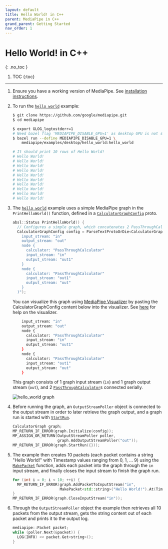 ```yaml
---
layout: default
title: Hello World! in C++
parent: MediaPipe in C++
grand_parent: Getting Started
nav_order: 1
---
```


# Hello World! in C++
{: .no_toc }

1. TOC
{:toc}
---

1.  Ensure you have a working version of MediaPipe. See
    [installation instructions](./install.md).

2.  To run the [`hello world`] example:

    ```bash
    $ git clone https://github.com/google/mediapipe.git
    $ cd mediapipe

    $ export GLOG_logtostderr=1
    # Need bazel flag 'MEDIAPIPE_DISABLE_GPU=1' as desktop GPU is not supported currently.
    $ bazel run --define MEDIAPIPE_DISABLE_GPU=1 \
        mediapipe/examples/desktop/hello_world:hello_world

    # It should print 10 rows of Hello World!
    # Hello World!
    # Hello World!
    # Hello World!
    # Hello World!
    # Hello World!
    # Hello World!
    # Hello World!
    # Hello World!
    # Hello World!
    # Hello World!
    ```

3.  The [`hello world`] example uses a simple MediaPipe graph in the
    `PrintHelloWorld()` function, defined in a [`CalculatorGraphConfig`] proto.

    ```C++
    absl::Status PrintHelloWorld() {
      // Configures a simple graph, which concatenates 2 PassThroughCalculators.
      CalculatorGraphConfig config = ParseTextProtoOrDie<CalculatorGraphConfig>(R"(
        input_stream: "in"
        output_stream: "out"
        node {
          calculator: "PassThroughCalculator"
          input_stream: "in"
          output_stream: "out1"
        }
        node {
          calculator: "PassThroughCalculator"
          input_stream: "out1"
          output_stream: "out"
        }
      )");
    ```

    You can visualize this graph using
    [MediaPipe Visualizer](https://viz.mediapipe.dev) by pasting the
    CalculatorGraphConfig content below into the visualizer. See
    [here](../tools/visualizer.md) for help on the visualizer.

    ```bash
        input_stream: "in"
        output_stream: "out"
        node {
          calculator: "PassThroughCalculator"
          input_stream: "in"
          output_stream: "out1"
        }
        node {
          calculator: "PassThroughCalculator"
          input_stream: "out1"
          output_stream: "out"
        }
    ```

    This graph consists of 1 graph input stream (`in`) and 1 graph output stream
    (`out`), and 2 [`PassThroughCalculator`]s connected serially.

    ![hello_world graph](../images/hello_world.png)

4.  Before running the graph, an `OutputStreamPoller` object is connected to the
    output stream in order to later retrieve the graph output, and a graph run
    is started with [`StartRun`].

    ```c++
    CalculatorGraph graph;
    MP_RETURN_IF_ERROR(graph.Initialize(config));
    MP_ASSIGN_OR_RETURN(OutputStreamPoller poller,
                        graph.AddOutputStreamPoller("out"));
    MP_RETURN_IF_ERROR(graph.StartRun({}));
    ```

5.  The example then creates 10 packets (each packet contains a string "Hello
    World!" with Timestamp values ranging from 0, 1, ... 9) using the
    [`MakePacket`] function, adds each packet into the graph through the `in`
    input stream, and finally closes the input stream to finish the graph run.

    ```c++
    for (int i = 0; i < 10; ++i) {
      MP_RETURN_IF_ERROR(graph.AddPacketToInputStream("in",
                         MakePacket<std::string>("Hello World!").At(Timestamp(i))));
    }
    MP_RETURN_IF_ERROR(graph.CloseInputStream("in"));
    ```

6.  Through the `OutputStreamPoller` object the example then retrieves all 10
    packets from the output stream, gets the string content out of each packet
    and prints it to the output log.

    ```c++
    mediapipe::Packet packet;
    while (poller.Next(&packet)) {
      LOG(INFO) << packet.Get<string>();
    }
    ```

[`hello world`]: https://github.com/google/mediapipe/tree/master/mediapipe/examples/desktop/hello_world/hello_world.cc
[`CalculatorGraphConfig`]: https://github.com/google/mediapipe/tree/master/mediapipe/framework/calculator.proto
[`PassThroughCalculator`]: https://github.com/google/mediapipe/tree/master/mediapipe/calculators/core/pass_through_calculator.cc
[`MakePacket`]: https://github.com/google/mediapipe/tree/master/mediapipe/framework/packet.h
[`StartRun`]: https://github.com/google/mediapipe/tree/master/mediapipe/framework/calculator_graph.h
